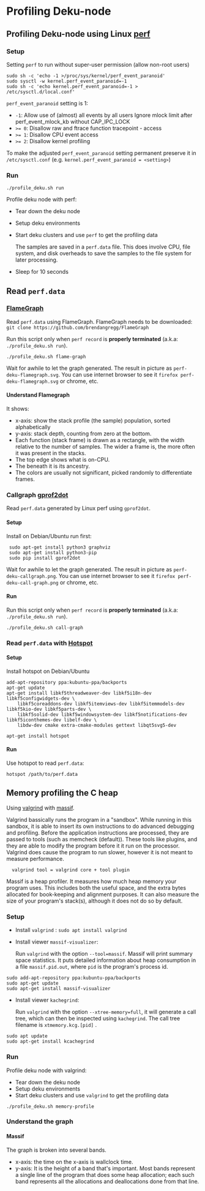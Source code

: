 # Profiling Deku-node

## Profiling Deku-node using Linux [perf](https://www.brendangregg.com/perf.html)


### Setup
Setting `perf` to run without super-user permission (allow non-root users)

```
sudo sh -c 'echo -1 >/proc/sys/kernel/perf_event_paranoid'
sudo sysctl -w kernel.perf_event_paranoid=-1
sudo sh -c 'echo kernel.perf_event_paranoid=-1 > /etc/sysctl.d/local.conf'
```

`perf_event_paranoid` setting is 1:
- `-1`: Allow use of (almost) all events by all users
      Ignore mlock limit after perf_event_mlock_kb without CAP_IPC_LOCK
- `>= 0`: Disallow raw and ftrace function tracepoint - access
- `>= 1`: Disallow CPU event access
- `>= 2`: Disallow kernel profiling

To make the adjusted `perf_event_paranoid` setting permanent preserve it
in `/etc/sysctl.conf` (e.g. `kernel.perf_event_paranoid = <setting>`)

### Run

```
./profile_deku.sh run
```

Profile deku node with perf:
- Tear down the deku node
- Setup deku environments
- Start deku clusters and use `perf` to get the profiling data

  The samples are saved in a `perf.data` file. This does involve CPU, file system, and disk overheads to save the samples to the file system for later processing.
 - Sleep for 10 seconds


<!------------------------------------------------------------------------>

##  Read `perf.data`
### [FlameGraph](https://github.com/brendangregg/FlameGraph)

Read `perf.data` using FlameGraph. FlameGraph needs to be downloaded:
 `git clone https://github.com/brendangregg/FlameGraph`

Run this script only when `perf record` is **properly terminated** (a.k.a: `./profile_deku.sh run`).

```
./profile_deku.sh flame-graph
```

Wait for awhile to let the graph generated. The result in picture as `perf-deku-flamegraph.svg`. You can use internet browser to see it `firefox perf-deku-flamegraph.svg` or chrome, etc.

#### Understand Flamegraph
It shows: 
- x-axis: show the stack profile (the sample) population, sorted alphabetically
- y-axis: stack depth, counting from zero at the bottom.
- Each function (stack frame) is drawn as a rectangle, with the width relative to the number of samples. The wider a frame is, the more often it was present in the stacks.
- The top edge shows what is on-CPU.
- The beneath it is its ancestry.
- The colors are usually not significant, picked randomly to differentiate frames.

### Callgraph [gprof2dot](https://github.com/jrfonseca/gprof2dot)

Read `perf.data` generated by Linux perf using `gprof2dot`.

#### Setup

Install on Debian/Ubuntu run first:

```
 sudo apt-get install python3 graphviz
 sudo apt-get install python3-pip
 sudo pip install gprof2dot
```

Wait for awhile to let the graph generated. The result in picture as `perf-deku-callgraph.png`. You can use internet browser to see it `firefox perf-deku-call-graph.png` or chrome, etc.

#### Run

Run this script only when `perf record` is **properly terminated** (a.k.a: `./profile_deku.sh run`).

```
./profile_deku.sh call-graph
```

### Read `perf.data` with [Hotspot](https://github.com/KDAB/hotspot)

#### Setup 

Install hotspot on Debian/Ubuntu

```
add-apt-repository ppa:kubuntu-ppa/backports
apt-get update
apt-get install libkf5threadweaver-dev libkf5i18n-dev libkf5configwidgets-dev \
    libkf5coreaddons-dev libkf5itemviews-dev libkf5itemmodels-dev libkf5kio-dev libkf5parts-dev \
    libkf5solid-dev libkf5windowsystem-dev libkf5notifications-dev libkf5iconthemes-dev libelf-dev \
    libdw-dev cmake extra-cmake-modules gettext libqt5svg5-dev

apt-get install hotspot
```

#### Run 
Use hotspot to read `perf.data`: 

```
hotspot /path/to/perf.data
```

<!------------------------------------------------------------------------>

## Memory profiling the C heap

 Using [valgrind](https://valgrind.org/) with [massif](https://valgrind.org/docs/manual/ms-manual.html). 
 
 Valgrind bassically runs the program in a "sandbox". While running in this sandbox, it is able to insert its own instructions to do advanced debugging and profiling.
 Before the application instructions are processed, they are passed to tools (such as memcheck (default)). These tools like plugins, and they are able to modify the program before it it run on the processor.
 Valgrind does cause the program to run slower, however it is not meant to measure performance. 

 ``` 
   valgrind tool = valgrind core + tool plugin
  ```

 Massif is a heap profiler. It measures how much heap memory your program uses. This includes both the useful space, and the extra bytes allocated for book-keeping and alignment purposes. It can also measure the size of your program's stack(s), although it does not do so by default.

### Setup
- Install `valgrind` : `sudo apt install valgrind`

- Install viewer `massif-visualizer`:

  Run `valgrind` with the option `--tool=massif`.
  Massif will print summary space statistics. It puts detailed information about heap consumption in a file `massif.pid.out`, where `pid` is the program's process id. 
  

```
sudo add-apt-repository ppa:kubuntu-ppa/backports 
sudo apt-get update
sudo apt-get install massif-visualizer
```

- Install viewer `kachegrind`: 

  Run `valgrind` with the option `--xtree-memory=full`, it will generate a call tree, which can then be inspected using `kachegrind`. The call tree filename is `xtmemory.kcg.[pid]` .

```
sudo apt update
sudo apt-get install kcachegrind
```

### Run
Profile deku node with valgrind:
- Tear down the deku node
- Setup deku environments
- Start deku clusters and use `valgrind` to get the profiling data

```
./profile_deku.sh memory-profile
```

### Understand the graph
#### Massif

The graph is broken into several bands. 

- x-axis: the time on the x-axis is wallclock time.
- y-axis: It is the height of a band that's important. Most bands represent a single line of the program that does some heap allocation; each such band represents all the allocations and deallocations done from that line. 
